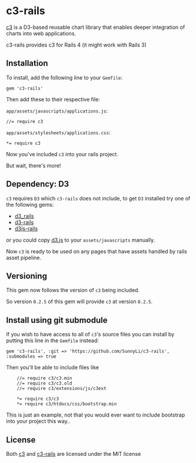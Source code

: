 # c3-rails

[c3](https://github.com/masayuki0812/c3) is a D3-based reusable chart library
that enables deeper integration of charts into web applications.

c3-rails provides c3 for Rails 4 (it might work with Rails 3)


## Installation

To install, add the following line to your `Gemfile`:

    gem 'c3-rails'

Then add these to their respective file:

`app/assets/javascripts/applications.js`:

    //= require c3

`app/assets/stylesheets/applications.css`:

    *= require c3

Now you've included `c3` into your rails project.

But wait, there's more!


## Dependency: D3

`c3` requires `D3` which `c3-rails` does not include,
to get `D3` installed try one of the following gems:

- [d3_rails](https://github.com/logical42/d3_rails)
- [d3-rails](https://github.com/iblue/d3-rails)
- [d3js-rails](https://github.com/emilford/d3js-rails)

or you could copy [d3.js](https://github.com/mbostock/d3/blob/master/d3.js)
to your `assets/javascripts` manually.


Now `c3` is ready to be used on any pages that have assets
handled by rails asset pipeline.


## Versioning

This gem now follows the version of `c3` being included.

So version `0.2.5` of this gem will provide
`c3` at version `0.2.5`.


## Install using git submodule

If you wish to have access to all of `c3`'s source files
you can install by putting this line in the `Gemfile` instead:

    gem 'c3-rails', :git => 'https://github.com/SunnyLi/c3-rails', :submodules => true

Then you'll be able to include files like

```
    //= require c3/c3.min
    //= require c3/c3.old
    //= require c3/extensions/js/c3ext

    *= require c3/c3
    *= require c3/htdocs/css/bootstrap.min
```

This is just an example, not that you would ever want to
include bootstrap into your project this way..


## License

Both [c3](https://github.com/masayuki0812/c3/blob/master/LICENSE)
and [c3-rails](https://github.com/SunnyLi/c3-rails/blob/master/LICENSE)
are licensed under the MIT license
